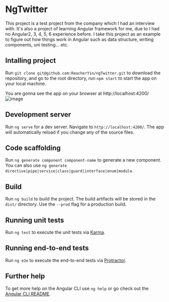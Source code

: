 # NgTwitter

This project is a test project from the company which I had an interview with. It's also a project of learning Angular framework for me, due to I had no Angular2, 3, 4, 5, 6 experience before. I take this project as an example to figure out how things work in Angular such as data structure, writing components, uni testing... etc.

## Intalling project
Run `git clone git@github.com:ReacherYin/ngTwitter.git` to download the repository, and go to the root directory, run `npm start` to start the app on your local machine.

You are gonna see the app on your browser at http://localhost:4200/
![image](https://github.com/ReacherYin/ngTwitter/blob/master/FireShot%20Capture%20006%20-%20NgTwitter%20-%20http___localhost_4200_hashtag_search.jpg)

## Development server

Run `ng serve` for a dev server. Navigate to `http://localhost:4200/`. The app will automatically reload if you change any of the source files.

## Code scaffolding

Run `ng generate component component-name` to generate a new component. You can also use `ng generate directive|pipe|service|class|guard|interface|enum|module`.

## Build

Run `ng build` to build the project. The build artifacts will be stored in the `dist/` directory. Use the `--prod` flag for a production build.

## Running unit tests

Run `ng test` to execute the unit tests via [Karma](https://karma-runner.github.io).

## Running end-to-end tests

Run `ng e2e` to execute the end-to-end tests via [Protractor](http://www.protractortest.org/).

## Further help

To get more help on the Angular CLI use `ng help` or go check out the [Angular CLI README](https://github.com/angular/angular-cli/blob/master/README.md).
 

